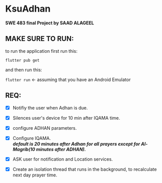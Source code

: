 # KsuAdhan

**SWE 483 final Project by SAAD ALAGEEL**

## **MAKE SURE TO RUN:** <br>
to run the application first run this: <br>

<code>flutter pub get</code> <br>

and then run this: <br>

<code>flutter run</code> <- assuming that you have an Android Emulator

## REQ:
- [x]  Notifiy the user when Adhan is due.
- [x]  Silences user's device for 10 min after IQAMA time.
- [x]  configure ADHAN parameters.
- [x]  Configure IQAMA. <br>
       ***default is 20 minutes after Adhan for all prayers except for Al-Magrib(10 minutes after ADHAN).***
- [x]  ASK user for notification and Location services.
- [x]  Create an isolation thread that runs in the background, to recalculate next day prayer time.

